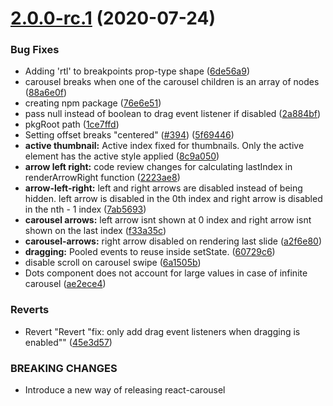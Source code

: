 # [2.0.0-rc.1](https://github.com/brainhubeu/react-carousel/compare/v1.0.1...v2.0.0-rc.1) (2020-07-24)


### Bug Fixes

* Adding 'rtl' to breakpoints prop-type shape ([6de56a9](https://github.com/brainhubeu/react-carousel/commit/6de56a90d7101f222c8c90bd2835b12b12f05832))
* carousel breaks when one of the carousel children is an array of nodes ([88a6e0f](https://github.com/brainhubeu/react-carousel/commit/88a6e0f8d61f25c61f5a43c2fe8ac22124e11817))
* creating npm package ([76e6e51](https://github.com/brainhubeu/react-carousel/commit/76e6e516b89380373649cba23b9466b61c210011))
* pass null instead of boolean to drag event listener if disabled ([2a884bf](https://github.com/brainhubeu/react-carousel/commit/2a884bf1b7165ad53e8a1f678e1931982c44482f))
* pkgRoot path ([1ce7ffd](https://github.com/brainhubeu/react-carousel/commit/1ce7ffd0360a942e98ed6a57532b777dadfe808f))
* Setting offset breaks "centered" ([#394](https://github.com/brainhubeu/react-carousel/issues/394)) ([5f69446](https://github.com/brainhubeu/react-carousel/commit/5f694466442587eb09ca1e17ba61406bb77e8960))
* **active thumbnail:** Active index fixed for thumbnails. Only the active element has the active style applied ([8c9a050](https://github.com/brainhubeu/react-carousel/commit/8c9a0501456dc3ead3a7a96bae71384fde170555))
* **arrow left right:** code review changes for calculating lastIndex in renderArrowRight function ([2223ae8](https://github.com/brainhubeu/react-carousel/commit/2223ae87957a26a516f9983288e2b0c14f785cb5))
* **arrow-left-right:** left and right arrows are disabled instead of being hidden. left arrow is disabled in the 0th index and right arrow is disabled in the nth - 1 index ([7ab5693](https://github.com/brainhubeu/react-carousel/commit/7ab5693719f329acffe64da6aa0abaeb729ba2f0))
* **carousel arrows:** left arrow isnt shown at 0 index and right arrow isnt shown on the last index ([f33a35c](https://github.com/brainhubeu/react-carousel/commit/f33a35c3bc515b4fa6925c1175f7056f13a35a1b))
* **carousel-arrows:** right arrow disabled on rendering last slide ([a2f6e80](https://github.com/brainhubeu/react-carousel/commit/a2f6e80a329f4179e31c83fd2e4d6bf2e4f49493))
* **dragging:** Pooled events to reuse inside setState. ([60729c6](https://github.com/brainhubeu/react-carousel/commit/60729c6d0a772a33897cbb2ea8f5c14e3639bcf2))
* disable scroll on carousel swipe ([6a1505b](https://github.com/brainhubeu/react-carousel/commit/6a1505bcdb543497bebc1b92f461e14f350861cd))
* Dots component does not account for large values in case of infinite carousel ([ae2ece4](https://github.com/brainhubeu/react-carousel/commit/ae2ece4f75d1f5299ae0a197260c823387de4573))


### Reverts

* Revert "Revert "fix: only add drag event listeners when dragging is enabled"" ([45e3d57](https://github.com/brainhubeu/react-carousel/commit/45e3d577cd1f21d764660a7b60e47e74b3e3f7fb))


### BREAKING CHANGES

* Introduce a new way of releasing react-carousel
